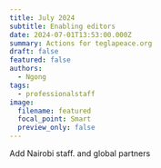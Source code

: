 ```yaml
---
title: July 2024
subtitle: Enabling editors
date: 2024-07-01T13:53:00.000Z
summary: Actions for teglapeace.org
draft: false
featured: false
authors:
  - Ngong
tags:
  - professionalstaff
image:
  filename: featured
  focal_point: Smart
  preview_only: false
---
```

Add Nairobi staff. and global partners
